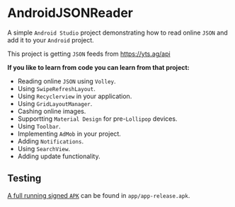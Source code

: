 # AndroidJSONReader
A simple ```Android Studio``` project demonstrating how to read online ```JSON``` and add it to your ```Android``` project.

This project is getting ```JSON``` feeds from https://yts.ag/api

<b>If you like to learn from code you can learn from that project:</b>
* Reading online ```JSON``` using ```Volley```.
* Using ```SwipeRefreshLayout```.
* Using ```Recyclerview``` in your application.
* Using ```GridLayoutManager```.
* Cashing online images.
* Supportting ```Material Design``` for pre-```Lollipop``` devices.
* Using ```Toolbar```.
* Implementing ```AdMob``` in your project.
* Adding ```Notifications```.
* Using ```SearchView```.
* Adding update functionality.

## Testing
[A full running signed ```APK```](app/app-release.apk) can be found in ```app/app-release.apk```.
